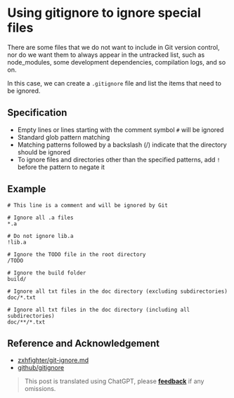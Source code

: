 # Using gitignore to ignore special files

There are some files that we do not want to include in Git version control, nor do we want them to always appear in the untracked list, such as node_modules, some development dependencies, compilation logs, and so on.

In this case, we can create a `.gitignore` file and list the items that need to be ignored.

## Specification

- Empty lines or lines starting with the comment symbol `#` will be ignored
- Standard glob pattern matching
- Matching patterns followed by a backslash (/) indicate that the directory should be ignored
- To ignore files and directories other than the specified patterns, add `!` before the pattern to negate it

## Example

```gitignore
# This line is a comment and will be ignored by Git

# Ignore all .a files
*.a

# Do not ignore lib.a
!lib.a

# Ignore the TODO file in the root directory
/TODO

# Ignore the build folder
build/

# Ignore all txt files in the doc directory (excluding subdirectories)
doc/*.txt

# Ignore all txt files in the doc directory (including all subdirectories)
doc/**/*.txt
```

## Reference and Acknowledgement

- [zxhfighter/git-ignore.md](https://gist.github.com/zxhfighter/6320b9a08698bb8703ee)
- [github/gitignore](https://github.com/github/gitignore)

> This post is translated using ChatGPT, please [**feedback**](https://github.com/linyuxuanlin/Wiki_MkDocs/issues/new) if any omissions.